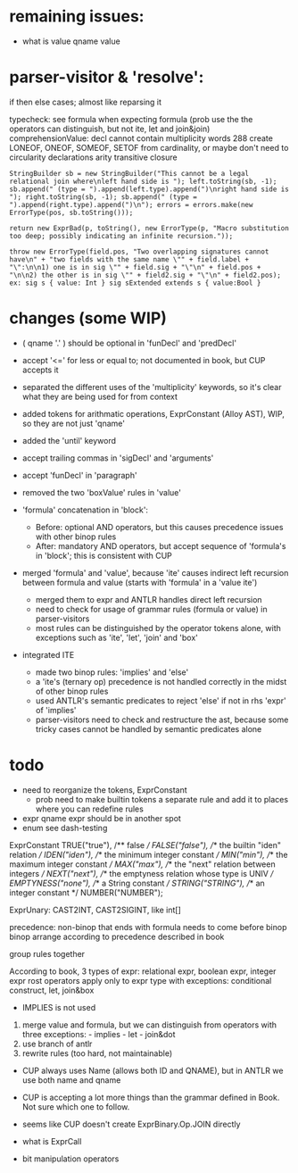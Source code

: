 # remaining issues:
- what is value qname value

# parser-visitor & 'resolve':
if then else cases; almost like reparsing it


typecheck: see formula when expecting formula (prob use the the operators can distinguish, but not ite, let and join&join)
comprehensionValue: decl cannot contain multiplicity words 288
create LONEOF, ONEOF, SOMEOF, SETOF from cardinality, or maybe don't need to
circularity
declarations
arity
transitive closure

`
StringBuilder sb = new StringBuilder("This cannot be a legal relational join where\nleft hand side is ");
left.toString(sb, -1);
sb.append(" (type = ").append(left.type).append(")\nright hand side is ");
right.toString(sb, -1);
sb.append(" (type = ").append(right.type).append(")\n");
errors = errors.make(new ErrorType(pos, sb.toString()));
`

`
return new ExprBad(p, toString(), new ErrorType(p, "Macro substitution too deep; possibly indicating an infinite recursion."));
`

`
throw new ErrorType(field.pos, "Two overlapping signatures cannot have\n" + "two fields with the same name \"" + field.label + "\":\n\n1) one is in sig \"" + field.sig + "\"\n" + field.pos + "\n\n2) the other is in sig \"" + field2.sig + "\"\n" + field2.pos);
ex:
sig s {
	value: Int
}
sig sExtended extends s {
	value:Bool
}
`




# changes (some WIP)
- ( qname '.' ) should be optional in 'funDecl' and 'predDecl'
- accept '<=' for less or equal to; not documented in book, but CUP accepts it
- separated the different uses of the 'multiplicity' keywords, so it's clear what they are being used for from context
- added tokens for arithmatic operations, ExprConstant (Alloy AST), WIP, so they are not just 'qname'
- added the 'until' keyword
- accept trailing commas in 'sigDecl' and 'arguments'
- accept 'funDecl' in 'paragraph'
- removed the two 'boxValue' rules in 'value'

- 'formula' concatenation in 'block': 
    - Before: optional AND operators, but this causes precedence issues with other binop rules
    - After: mandatory AND operators, but accept sequence of 'formula's in 'block'; this is consistent with CUP
- merged 'formula' and 'value', because 'ite' causes indirect left recursion between formula and value (starts with 'formula' in a 'value ite')
    - merged them to expr and ANTLR handles direct left recursion
    - need to check for usage of grammar rules (formula or value) in parser-visitors
    - most rules can be distinguished by the operator tokens alone, with exceptions such as 'ite', 'let', 'join' and 'box'
- integrated ITE
    - made two binop rules: 'implies' and 'else'
    - a 'ite's (ternary op) precedence is not handled correctly in the midst of other binop rules
    - used ANTLR's semantic predicates to reject 'else' if not in rhs 'expr' of 'implies'
    - parser-visitors need to check and restructure the ast, because some tricky cases cannot be handled by semantic predicates alone

# todo
- need to reorganize the tokens, ExprConstant
    - prob need to make builtin tokens a separate rule and add it to places where you can redefine rules
- expr qname expr should be in another spot
- enum see dash-testing

ExprConstant
                    TRUE("true"),
                    /** false */
                    FALSE("false"),
                    /** the builtin "iden" relation */
                    IDEN("iden"),
                    /** the minimum integer constant */
                    MIN("min"),
                    /** the maximum integer constant */
                    MAX("max"),
                    /** the "next" relation between integers */
                    NEXT("next"),
                    /** the emptyness relation whose type is UNIV */
                    EMPTYNESS("none"),
                    /** a String constant */
                    STRING("STRING"),
                    /** an integer constant */
                    NUMBER("NUMBER");

ExprUnary: CAST2INT, CAST2SIGINT, like int[]


precedence:
non-binop that ends with formula needs to come before binop
binop arrange according to precedence described in book



group rules together

According to book, 
3 types of expr: relational expr, boolean expr, integer expr
rost operators apply only to expr type with exceptions: conditional construct, let, join&box

- IMPLIES is not used
1) merge value and formula, but we can distinguish from operators
    with three exceptions:
        - implies
        - let
        - join&dot
2) use branch of antlr
3) rewrite rules (too hard, not maintainable)

- CUP always uses Name (allows both ID and QNAME), but in ANTLR we use both name and qname
- CUP is accepting a lot more things than the grammar defined in Book. Not sure which one to follow.

- seems like CUP doesn't create ExprBinary.Op.JOIN directly
- what is ExprCall

- bit manipulation operators

